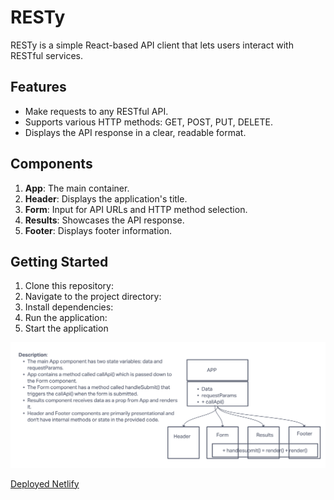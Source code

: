 # RESTy

RESTy is a simple React-based API client that lets users interact with RESTful services.

## Features

- Make requests to any RESTful API.
- Supports various HTTP methods: GET, POST, PUT, DELETE.
- Displays the API response in a clear, readable format.

## Components

1. **App**: The main container.
2. **Header**: Displays the application's title.
3. **Form**: Input for API URLs and HTTP method selection.
4. **Results**: Showcases the API response.
5. **Footer**: Displays footer information.

## Getting Started

1. Clone this repository:
2. Navigate to the project directory:
3. Install dependencies:
4. Run the application:
5. Start the application

![UML](uml.png)

[Deployed Netlify](https://adnan-resty.netlify.app/)
